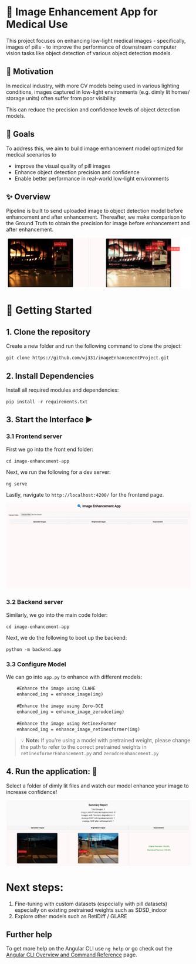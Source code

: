 # 💊 Image Enhancement App for Medical Use

This project focuses on enhancing low-light medical images - specifically, images of pills - to improve the performance of downstream computer vision tasks like object detection of various object detection models.

## 🧠 Motivation

In medical industry, with more CV models being used in various lighting conditions, images captured in low-light environments (e.g. dimly lit homes/ storage units) often suffer from poor visibility.

This can reduce the precision and confidence levels of object detection models.

## 🎯 Goals

To address this, we aim to build image enhancement model optimized for medical scenarios to

- improve the visual quality of pill images
- Enhance object detection precision and confidence
- Enable better performance in real-world low-light environments

## ✨ Overview

Pipeline is built to send uploaded image to object detection model before enhancement and after enhancement. Thereafter, we make comparison to the Ground Truth to obtain the precision for image before enhancement and after enhancement.

![exampleEnhanced](assets/enhanced.png)

# 🚀 Getting Started

## 1. Clone the repository

Create a new folder and run the following command to clone the project:

`git clone https://github.com/wj331/imageEnhancementProject.git`

## 2. Install Dependencies

Install all required modules and dependencies:

`pip install -r requirements.txt`

## 3. Start the Interface ▶️

### 3.1 Frontend server

First we go into the front end folder:

`cd image-enhancement-app`

Next, we run the following for a dev server:

`ng serve`

Lastly, navigate to `http://localhost:4200/` for the frontend page.

![frontendpage](assets/frontend.png)

### 3.2 Backend server

Similarly, we go into the main code folder:

`cd image-enhancement-app`

Next, we do the following to boot up the backend:

`python -m backend.app`

### 3.3 Configure Model

We can go into `app.py` to enhance with different models:

```
    #Enhance the image using CLAHE
    enhanced_img = enhance_image(img)

    #Enhance the image using Zero-DCE
    enhanced_img = enhance_image_zerodce(img)
    
    #Enhance the image using RetinexFormer
    enhanced_img = enhance_image_retinexformer(img)
```
> 💡 **Note:** If you're using a model with pretrained weight, please change the path to refer to the correct pretrained weights in `retinexformerEnhancement.py` and `zerodceEnhancement.py`


## 4. Run the application: 💫

Select a folder of dimly lit files and watch our model enhance your image to increase confidence!

![EnhancedImageExample](assets/enhanceExample.png)

# Next steps:

1. Fine-tuning with custom datasets (especially with pill datasets) especially on existing pretrained weights such as SDSD_indoor
2. Explore other models such as RetiDiff / GLARE

## Further help

To get more help on the Angular CLI use `ng help` or go check out the [Angular CLI Overview and Command Reference](https://angular.dev/tools/cli) page.
